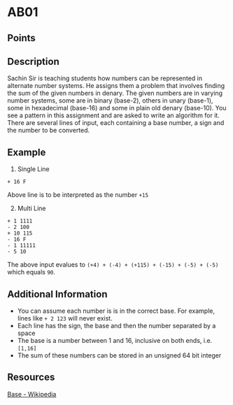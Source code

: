 # AB01

## Points <!-- could be set later -->

## Description
Sachin Sir is teaching students how numbers can be represented in alternate number systems. He assigns them a problem that involves finding the sum of the given numbers in denary. The given numbers are in varying number systems, some are in binary (base-2), others in unary (base-1), some in hexadecimal (base-16) and some in plain old denary (base-10). You see a pattern in this assignment and are asked to write an algorithm for it. There are several lines of input, each containing a base number, a sign and the number to be converted.

## Example
1. Single Line  
```
+ 16 F
```
Above line is to be interpreted as the number `+15`  

2. Multi Line
```
+ 1 1111
- 2 100
+ 10 115
- 16 F
- 1 11111
- 5 10
```
The above input evalues to `(+4) + (-4) + (+115) + (-15) + (-5) + (-5)` which equals `90`.

## Additional Information
- You can assume each number is is in the correct base. For example, lines like `+ 2 123` will never exist.
- Each line has the sign, the base and then the number separated by a space
- The base is a number between 1 and 16, inclusive on both ends, i.e. `[1,16]`
- The sum of these numbers can be stored in an unsigned 64 bit integer

## Resources
[Base - Wikipedia](https://simple.wikipedia.org/wiki/Base_(mathematics)#:~:text=In%20mathematics%2C%20a%20base%20or,digits%20from%200%20to%209.``)